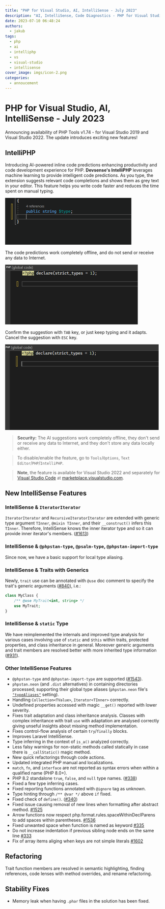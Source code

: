 ```yaml
---
title: "PHP for Visual Studio, AI, IntelliSense - July 2023"
description: "AI, IntelliSense, Code Diagnostics - PHP for Visual Studio!"
date: 2023-07-10 06:48:24
authors:
  - jakub
tags:
  - php
  - ai
  - intelliphp
  - vs
  - visual-studio
  - intellisense
cover_image: imgs/icon-2.png
categories:
  - annoucement
---
```


# PHP for Visual Studio, AI, IntelliSense - July 2023

Announcing availability of PHP Tools v1.74 - for Visual Studio 2019 and Visual Studio 2022. The update introduces exciting new features!

<!-- more -->

## IntelliPHP

Introducing AI-powered inline code predictions enhancing productivity and code development experience for PHP. **Devsense's IntelliPHP** leverages machine learning to provide intelligent code predictions. As you type, the extension suggests relevant code completions and shows them as grey text in your editor. This feature helps you write code faster and reduces the time spent on manual typing.

![intelliphp 2](https://github.com/DEVSENSE/phptools-docs/blob/master/content/vs/releasenotes/imgs/intelliphp-example2.gif?raw=true)

The code predictions work completely offline, and do not send or receive any data to Internet.

![intelliphp 3](https://github.com/DEVSENSE/phptools-docs/blob/master/content/vs/releasenotes/imgs/intelliphp-example3.gif?raw=true)

Confirm the suggestion with `TAB` key, or just keep typing and it adapts. Cancel the suggestion with `ESC` key.

![intelliphp 4](https://github.com/DEVSENSE/phptools-docs/blob/master/content/vs/releasenotes/imgs/intelliphp-example4.gif?raw=true)

> **Security:** The AI suggestions work completely offline, they don't send or receive any data to Internet, and they don't store any data locally either.

> To disable/enable the feature, go to `Tools`/`Options`, `Text Editor`/`PHP`/`IntelliPHP`.

> **Note**, the feature is available for Visual Studio 2022 and separately for [Visual Studio Code](https://marketplace.visualstudio.com/items?itemName=DEVSENSE.intelli-php-vscode) at [marketplace.visualstudio.com](https://marketplace.visualstudio.com/items?itemName=DEVSENSE.intelli-php-vscode).

## New IntelliSense Features

### IntelliSense &amp; `IteratorIterator`

`IteratorIterator` and `RecursiveIteratorIterator` are extended with generic type argument `TInner`, `@mixin TInner`, and their `__construct()` infers this `TInner`. Therefore, IntelliSense knows the inner iterator type and so it can provide inner iterator's members. ([#1613](https://community.devsense.com/d/1613))

### IntelliSense &amp; `@phpstan-type`, `@psalm-type`, `@phpstan-import-type`

Since now, we have a basic support for local type aliasing.

### IntelliSense &amp; Traits with Generics

Newly, `trait` use can be annotated with `@use` doc comment to specify the trait's generic arguments ([#840](https://community.devsense.com/d/840-generics-allow-template-for-trait-usages)), i.e.:

```php
class MyClass {
    /** @use MyTrait<int, string> */
    use MyTrait;
}
```

### IntelliSense &amp; `static` Type

We have reimplemented the internals and improved type analysis for various cases involving use of `static` and `$this` within traits, protected properties, and class inheritance in general. Moreover generic arguments and trait members are resolved better with more inherited type information ([#931](https://community.devsense.com/d/931-inherit-and-static-array-type/)).

### Other IntelliSense Features

- `@phpstan-type` and `@phpstan-import-type` are supported ([#1543](https://community.devsense.com/d/1543-local-type-aliases)).
- `phpstan.neon` (and `.dist` alternatives) in containing directories processed; supporting their global type aliases (`phpstan.neon` file's [`"typeAliases"`](https://phpstan.org/writing-php-code/phpdoc-types#global-type-aliases) setting).
- Handling `Collection<TValue>`, `Iterator<TInner>` correctly.
- Undefined properties accessed with magic `__get()` reported with lower severity.
- Fixes trait adaptation and class inheritance analysis. Classes with complex inheritance with trait `use` with adaptation are analysed correctly giving unseful insights about missing method implementation.
- Fixes control-flow analysis of certain `try`/`finally` blocks.
- Improves Laravel IntelliSense.
- Type inferring in the context of `is_a()` analyzed correctly.
- Less falsy warnings for non-static methods called statically in case there is `__callStatic()` magic method.
- New quick refactorings through code actions.
- Updated integrated PHP manual and localizations.
- `match`, `fn`, and `interface` are not reported as syntax errors when within a qualified name (PHP 8.0+).
- PHP 8.2 standalone `true`, `false`, and `null` type names. ([#338](https://github.com/DEVSENSE/phptools-docs/issues/338))
- Fixed a few type inferring cases.
- Fixed reporting functions annotated with `@ignore` tag as unknown.
- Type hinting through `/** @var */` above `if` fixed.
- Fixed check of `define()`. ([#340](https://github.com/DEVSENSE/phptools-docs/issues/340))
- Fixed issue causing removal of new lines when formatting after abstract method. [#1525](https://community.devsense.com/d/1525-formatting-issue)
- Arrow functions now respect php.format.rules.spaceWithinDeclParens to add spaces within parentheses. [#1536](https://community.devsense.com/d/1536-space-within-fn-parenthesis)
- Fixed unwanted space when function is named as keyword [#335](https://github.com/DEVSENSE/phptools-docs/issues/335)
- Do not increase indentation if previous sibling node ends on the same line [#333](https://github.com/DEVSENSE/phptools-docs/issues/333)
- Fix of array items aliging when keys are not simple literals [#1602](https://community.devsense.com/d/1602-auto-format-woes)

## Refactoring

Trait function members are resolved in semantic highlighting, finding references, code lenses with method overrides, and rename refactoring.

## Stability Fixes

- Memory leak when having `.phar` files in the solution has been fixed.